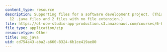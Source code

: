 ```yaml
---
content_type: resource
description: Supporting files for a software development project. (This ZIP file contains
  12 .java files and 2 files with no file extension.)
file: https://ol-ocw-studio-app-production.s3.amazonaws.com/courses/6-005-elements-of-software-construction-fall-2008/cd754a43aba2a66083246b1ce419ae80_oop_java.zip
file_type: application/zip
resourcetype: Other
title: oop_java
uid: cd754a43-aba2-a660-8324-6b1ce419ae80
---
```

